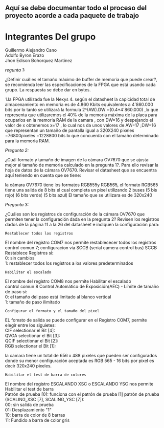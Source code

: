## Aquí se debe  documentar todo el proceso del proyecto acorde a cada paquete de trabajo


Integrantes Del grupo
=======================
Guillermo Alejandro Cano  
Adolfo Byron Erazo  
Jhon Edison Bohorquez Martinez  

*regunta 1:*

¿Definir cuál es el tamaño máximo de buffer de memoria que puede crear?, se recomienda leer las especificaciones de la FPGA que está usando cada grupo. La respuesta se debe dar en bytes.

1.la FPGA  utilizada fue la Nexys 4. según el datasheet la capicidad total de almacenamiento en memoria es de
4.860 Kbits equivalentes a 4´860.000 bits por lo tanto
se utilizará la formula 2^(AW).DW =(0.4*4´860.000) ,lo que representa que utilizaremos el 40% de la memoria máxima de la placa para ocuparlos en la  memoria RAM de la camara , con DW=16 y despejando el valor de x obtenemos x=17 , lo cual nos da unos valores de AW=17 ;DW=16 que representan un tamaño de pantalla igual a
320X240 pixeles =76800pixeles =1228800 bits lo que concuerda con el tamaño determinado para la memoria RAM.




*Pregunta 2:*

¿Cuál formato y tamaño de imagen de la cámara OV7670 que se ajusta mejor al tamaño de memoria calculado en la pregunta 1?. Para ello revisar la hoja de datos de la cámara OV7670. Revisar el datasheet que se encuentra aquí
teniendo en cuenta que se tiene:  

la cámara OV7670 tiene los formatos RGB555y RGB565, el formato RGB565 tiene una salida de 8 bits el cual completa un pixel utilizando 2 buses (5 bis rojo)  (6 bits verde) (5 bits azul)
El tamaño que se utilizara es de 320x240  




*Pregunta 3:*

¿Cuáles son los registros de configuración de la cámara OV7670 que permiten tener la configuración dada en la pregunta 2? Revisen los registros dados de la página 11 a la 26 del datasheet e indiquen la configuración para:

    Restablecer todos los registros

El nombre del registro COM7 nos permite restablececer todos los registros  
control comun 7; configuracion via SCCB (serial camera control bus)
SCCB Restablece Registros si:  
0: sin cambios  
1: restablecer todos los registros a los valores predeterminados

    Habilitar el escalado
El nombre del registro COM8 nos permite Habilitar el escalado  
control comun 8
Control Automático de Exposición(AEC) - Límite de tamaño de paso si:  
0: el tamaño del paso está limitado al blanco vertical  
1: tamaño de paso ilimitado

    Configurar el formato y el tamaño del pixel
   
EL fomato de salida se puede configurar en el Registro COM7, permite elegir entre los siguietes:     
CIF   selectionar el  Bit [4]:   
QVGA selectionar el Bit [3]:   
QCIF selectionar el  Bit [2]:  
RGB selectionar el Bit [1]:   

la camara tiene un total de 656 x 488 pixeles que pueden ser configurados donde su menor configuración aceptada es RGB 565 - 16 bits por pixel es decir 320x240 pixeles. 

    Habilitar el test de barra de colores
El nombre del registro ESCALANDO XSC o ESCALANDO YSC nos permite Habilitar el test de barra  
Patrón de prueba [0]: funciona con el patrón de prueba [1] patrón de prueba (SCALING_XSC [7], SCALING_YSC [7]):   
00: sin salida de prueba  
01: Desplazamiento "1"  
10: barra de color de 8 barras  
11: Fundido a barra de color gris  
